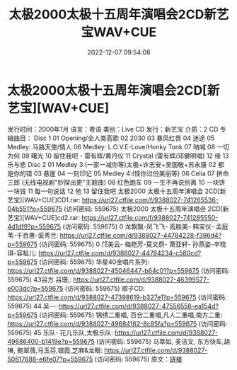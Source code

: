 ﻿---
title: 太极2000太极十五周年演唱会2CD新艺宝WAV+CUE
date: 2022-12-07 09:54:08
categories: WAV车载音乐、镜像
tags: 华语中文
---
# 太极2000太极十五周年演唱会2CD[新艺宝][WAV+CUE]

发行时间：2000年1月
语言：粤语
类别：Live CD
发行：新艺宝
介质：2 CD
专辑曲目：
Disc 1
01 Opening/全人类高歌
02 2030
03 暴风红唇
04 迷途
05 Medley: 马路天使/情人
06 Medley: L.O.V.E-Love/Honky Tonk
07 呐喊
08 一切为何
09 曙光
10 留住我吧 - 雷有辉/黄丹仪
11 Crystal (雷有辉/邓健明唱)
12 缘
13 乐与悲
Disc 2
01 Medley 3:(一家一减你等)太极+许志安+吴国敬+苏永康
02 都是你的错
03 悬崖
04 一刻印记
05 Medley 4:(怪你过份美丽等)
06 Celia
07 拼命三郎 (无线电视剧"妙探出更"主题曲)
08 红色跑车
09 一生不再说别离
10 一块饼一块钱
11 每一句说话
12 他
13 留住我吧
太极2000 太极十五周年演唱会
2CD[新艺宝][WAV+CUE]CD1.rar: https://url27.ctfile.com/f/9388027-741265536-04b551?p=559675
(访问密码: 559675)
太极2000 太极十五周年演唱会 2CD[新艺宝][WAV+CUE]cd2.rar: https://url27.ctfile.com/f/9388027-741265550-4d1df9?p=559675
(访问密码: 559675)
0 龙飘飘-凤飞飞- 高胜美- 韩宝仪- 孟庭苇-千百惠-奚秀兰: https://url27.ctfile.com/d/9388027-44784228-f396d4?p=559675
(访问密码: 559675)
0 邝美云- 梅艳芳-莫文蔚- 萧亚轩- 孙燕姿-辛晓琪-容祖儿: https://url27.ctfile.com/d/9388027-44784234-c580cd?p=559675
(访问密码: 559675)
华星40金唱片系列: https://url27.ctfile.com/d/9388027-45046447-b64c01?p=559675
(访问密码: 559675)
43吕方 吕珊,: https://url27.ctfile.com/d/9388027-46399577-e003dc?p=559675
(访问密码: 559675)
顺子CD: https://url27.ctfile.com/d/9388027-47398619-b327e1?p=559675
(访问密码: 559675)
44.吴--: https://url27.ctfile.com/d/9388027-47556556-ea154d?p=559675
(访问密码: 559675)
锦绣二重唱, 百合二重唱,凡人二重唱,南方二重: https://url27.ctfile.com/d/9388027-49684162-8c85fa?p=559675
(访问密码: 559675)
45 乐队- 花儿乐队,太极乐队: https://url27.ctfile.com/d/9388027-49686400-b1419e?p=559675
(访问密码: 559675)
马萃如, 麦洁文, 东方快车,胡琳, 鲍翠薇,马玉芬,银霞,芝麻&龙眼: https://url27.ctfile.com/d/9388027-50817688-e6fe07?p=559675
(访问密码: 559675)
原文：[链接](https://blog.sina.com.cn/s/blog_1647c7e76010310hd.html)